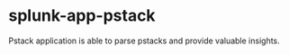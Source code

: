 splunk-app-pstack
=================

Pstack application is able to parse pstacks and provide valuable insights.
